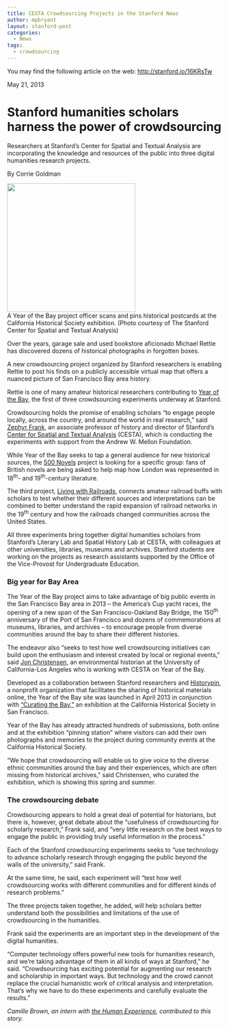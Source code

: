 ```yaml
---
title: CESTA Crowdsourcing Projects in the Stanford News
author: mpbryant
layout: stanford-post
categories:
  - News
tags:
  - crowdsourcing
---
```

You may find the following article on the web: http://stanford.io/16KRsTw

May 21, 2013

# Stanford humanities scholars harness the power of crowdsourcing

<div>
  <p>
    Researchers at<strong> </strong>Stanford&#8217;s Center for Spatial and Textual Analysis are incorporating the knowledge and resources of the public into three digital humanities research projects.<em> </em>
  </p>
</div>

By Corrie Goldman

<img src="http://news.stanford.edu/pr/2013/images/crowds_worker_news.jpg" alt="" width="300" />

<div>
  A Year of the Bay project officer scans and pins historical postcards at the California Historical Society exhibition. (Photo courtesy of The Stanford Center for Spatial and Textual Analysis)
</div>

Over the years, garage sale and used bookstore aficionado Michael Rettie has discovered dozens of historical photographs in forgotten boxes.

A new crowdsourcing project organized by Stanford researchers is enabling Rettie to post his finds on a publicly accessible virtual map that offers a nuanced picture of San Francisco Bay area history.

Rettie is one of many amateur historical researchers contributing to [Year of the Bay][1], the first of three crowdsourcing experiments underway at Stanford.

Crowdsourcing holds the promise of enabling scholars &#8220;to engage people locally, across the country, and around the world in real research,&#8221; said [Zephyr Frank][2], an associate professor of history and director of Stanford&#8217;s [Center for Spatial and Textual Analysis][3] (CESTA), which is conducting the experiments with support from the Andrew W. Mellon Foundation.

While Year of the Bay seeks to tap a general audience for new historical sources, the [500 Novels][4] project is looking for a specific group: fans of British novels are being asked to help map how London was represented in 18<sup>th</sup>- and 19<sup>th</sup>-century literature.

The third project, [Living with Railroads,][4] connects amateur railroad buffs with scholars to test whether their different sources and interpretations can be combined to better understand the rapid expansion of railroad networks in the 19<sup>th</sup> century and how the railroads changed communities across the United States.

All three experiments bring together digital humanities scholars from Stanford&#8217;s Literary Lab and Spatial History Lab at CESTA, with colleagues at other universities, libraries, museums and archives. Stanford students are working on the projects as research assistants supported by the Office of the Vice-Provost for Undergraduate Education.

### **Big year for Bay Area**

The Year of the Bay project aims to take advantage of big public events in the San Francisco Bay area in 2013 – the America&#8217;s Cup yacht races, the opening of a new span of the San Francisco-Oakland Bay Bridge, the 150<sup>th</sup> anniversary of the Port of San Francisco and dozens of commemorations at museums, libraries, and archives – to encourage people from diverse communities around the bay to share their different histories.

The endeavor also &#8220;seeks to test how well crowdsourcing initiatives can build upon the enthusiasm and interest created by local or regional events,&#8221; said [Jon Christensen][5], an environmental historian at the University of California-Los Angeles who is working with CESTA on Year of the Bay.

Developed as a collaboration between Stanford researchers and [Historypin][6], a nonprofit organization that facilitates the sharing of historical materials online, the Year of the Bay site was launched in April 2013 in conjunction with [&#8220;Curating the Bay,&#8221;][7] an exhibition at the California Historical Society in San Francisco.

Year of the Bay has already attracted hundreds of submissions, both online and at the exhibition &#8220;pinning station&#8221; where visitors can add their own photographs and memories to the project during community events at the California Historical Society.

&#8220;We hope that crowdsourcing will enable us to give voice to the diverse ethnic communities around the bay and their experiences, which are often missing from historical archives,&#8221; said Christensen, who curated the exhibition, which is showing this spring and summer.

### **The crowdsourcing debate**

Crowdsourcing appears to hold a great deal of potential for historians, but there is, however, great debate about the &#8220;usefulness of crowdsourcing for scholarly research,&#8221; Frank said, and &#8220;very little research on the best ways to engage the public in providing truly useful information in the process.&#8221;

Each of the Stanford crowdsourcing experiments seeks to &#8220;use technology to advance scholarly research through engaging the public beyond the walls of the university,&#8221; said Frank.

At the same time, he said, each experiment will &#8220;test how well crowdsourcing works with different communities and for different kinds of research problems.&#8221;

The three projects taken together, he added, will help scholars better understand both the possibilities and limitations of the use of crowdsourcing in the humanities.

Frank said the experiments are an important step in the development of the digital humanities.

&#8220;Computer technology offers powerful new tools for humanities research, and we&#8217;re taking advantage of them in all kinds of ways at Stanford,&#8221; he said. &#8220;Crowdsourcing has exciting potential for augmenting our research and scholarship in important ways. But technology and the crowd cannot replace the crucial humanistic work of critical analysis and interpretation. That&#8217;s why we have to do these experiments and carefully evaluate the results.&#8221;

*Camille Brown, an intern with *[*the Human Experience*][8]*, contributed to this story.*

 [1]: http://www.historypin.com/project/13839007-YearoftheBay/#%7Cphotos/gallery/
 [2]: http://history.stanford.edu/frank_zephyr
 [3]: http://cesta.stanford.edu/
 [4]: http://crowdsourcingthehumanities.blogspot.com/
 [5]: http://christensenlab.net/
 [6]: http://www.historypin.com/
 [7]: http://www.californiahistoricalsociety.org/exhibitions/
 [8]: http://humanexperience.stanford.edu/
